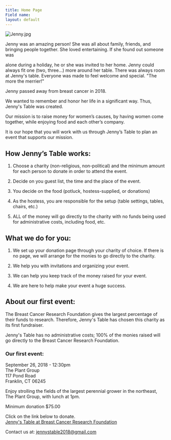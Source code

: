 ```yaml
---
title: Home Page
Field name: 
layout: default
---
```


![Jenny.jpg](https://jennystable.github.io/website/images/Jenny.jpg)

Jenny was an amazing person!  She was all about family, friends, and bringing people together.  She loved entertaining.  If she found out someone was

alone during a holiday, he or she was invited to her home.  Jenny could always fit one (two, three...) more around her table.  There was always room at Jenny's table.  Everyone was made to feel welcome and special.  "The more the merrier!"

Jenny passed away from breast cancer in 2018.

We wanted to remember and honor her life in a significant way.  Thus, Jenny's Table was created.

Our mission is to raise money for women’s causes, by having women come together, while enjoying food and each other’s company.

It is our hope that you will work with us through Jenny’s Table to plan an event that supports our mission.

## How Jenny’s Table works:

1. Choose a charity (non-religious, non-political) and the minimum amount for each person to donate in order to attend the event.

2. Decide on you guest list, the time and the place of the event.

3. You decide on the food (potluck, hostess-supplied, or donations)

4. As the hostess, you are responsible for the setup (table settings, tables, chairs, etc.)

5. ALL of the money will go directly to the charity with no funds being used for administrative costs, including food, etc.

## What we do for you:

1. We set up your donation page through your charity of choice.  If there is no page, we will arrange for the monies to go directly to the charity.

2. We help you with invitations and organizing your event.

3. We can help you keep track of the money raised for your event.

4. We are here to help make your event a huge success.

## About our first event:

The Breast Cancer Research Foundation gives the largest percentage of their funds to research. Therefore, Jenny's Table has chosen this charity as its first fundraiser.

Jenny's Table has no administrative costs; 100% of the monies raised will go directly to the Breast Cancer Research Foundation.

### Our first event:

September 26, 2018 - 12:30pm  
The Plant Group  
117 Pond Road  
Franklin, CT 06245

Enjoy strolling the fields of the largest perennial grower in the northeast, The Plant Group, with lunch at 1pm.

Minimum donation $75.00

Click on the link below to donate.\
[Jenny's Table at Breast Cancer Research Foundation](https://give.bcrf.org/fundraiser/1550582)

Contact us at: [ jennystable2018@gmail.com](mailto:jennystable2018@gmail.com)